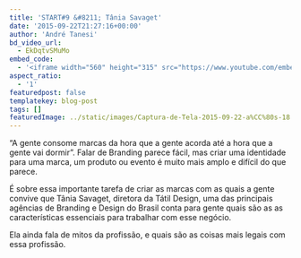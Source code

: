 ```yaml
---
title: 'START#9 &#8211; Tânia Savaget'
date: '2015-09-22T21:27:16+00:00'
author: 'André Tanesi'
bd_video_url:
  - EkDqtvSMuMo
embed_code:
  - '<iframe width="560" height="315" src="https://www.youtube.com/embed/EkDqtvSMuMo" frameborder="0" allowfullscreen></iframe>'
aspect_ratio:
  - '1'
featuredpost: false
templatekey: blog-post
tags: []
featuredImage: ../static/images/Captura-de-Tela-2015-09-22-a%CC%80s-18.20.511.png
---
```


“A gente consome marcas da hora que a gente acorda até a hora que a gente vai dormir”. Falar de Branding parece fácil, mas criar uma identidade para uma marca, um produto ou evento é muito mais amplo e difícil do que parece.

É sobre essa importante tarefa de criar as marcas com as quais a gente convive que Tânia Savaget, diretora da Tátil Design, uma das principais agências de Branding e Design do Brasil conta para gente quais são as as características essenciais para trabalhar com esse negócio.

Ela ainda fala de mitos da profissão, e quais são as coisas mais legais com essa profissão.
